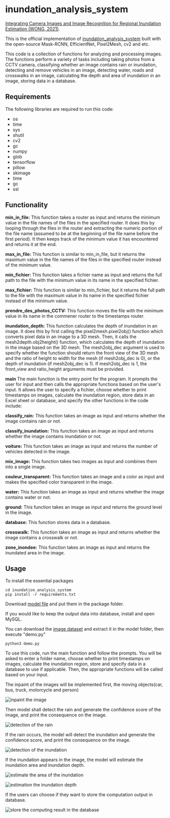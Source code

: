 # inundation_analysis_system
[Integrating Camera Images and Image Recognition for Regional Inundation Estimation (WONG, 2021)](https://ndltd.ncl.edu.tw/cgi-bin/gs32/gsweb.cgi/login?o=dnclcdr&s=id=%22109NYCU5015050%22.&searchmode=basic).

This is the official  implementation of [inundation_analysis_system](https://ndltd.ncl.edu.tw/cgi-bin/gs32/gsweb.cgi/login?o=dnclcdr&s=id=%22109NYCU5015050%22.&searchmode=basic) built with the open-source Mask-RCNN, EfficientNet, Pixel2Mesh, cv2 and etc.

This code is a collection of functions for analyzing and processing images. The functions perform a variety of tasks including taking photos from a CCTV camera, classifying whether an image contains rain or inundation,  detecting and remove vehicles in an image, detecting water, roads and crosswalks in an image, calculating the depth and area of inundation in an image, storing data in a database.

## Requirements
The following libraries are required to run this code:

* os
* time
* sys
* shutil
* cv2
* gc
* numpy
* glob
* tensorflow
* pillow
* skimage
* time
* gc
* ssl

## Functionality
**min_in_file:**
This function takes a router as input and returns the minimum value in the file names of the files in the specified router. It does this by looping through the files in the router and extracting the numeric portion of the file name (assumed to be at the beginning of the file name before the first period). It then keeps track of the minimum value it has encountered and returns it at the end.

**max_in_file:**
This function is similar to min_in_file, but it returns the maximum value in the file names of the files in the specified router instead of the minimum value.

**min_fichier:**
This function takes a fichier name as input and returns the full path to the file with the minimum value in its name in the specified fichier.

**max_fichier:**
This function is similar to min_fichier, but it returns the full path to the file with the maximum value in its name in the specified fichier instead of the minimum value.

**prendre_des_photos_CCTV:**
This function moves the file with the minimum value in its name in the commener router to the timestamps router.

**inundation_depth:**
This function calculates the depth of inundation in an image. It does this by first calling the pixel2mesh.pixel2obj() function which converts pixel data in an image to a 3D mesh. Then, it calls the mesh2depth.obj2height() function, which calculates the depth of inundation in the image based on the 3D mesh. The mesh2obj_dec argument is used to specify whether the function should return the front view of the 3D mesh and the ratio of height to width for the mesh (if mesh2obj_dec is 0), or the depth of inundation (if mesh2obj_dec is 1). If mesh2obj_dec is 1, the front_view and ratio_height arguments must be provided.

**main**
The main function is the entry point for the program. It prompts the user for input and then calls the appropriate functions based on the user's input. It allows the user to specify a fichier, choose whether to print timestamps on images, calculate the inundation region, store data in an Excel sheet or database, and specify the other functions in the code include:

**classify_rain:**
This function takes an image as input and returns whether the image contains rain or not.

**classify_inundation:**
This function takes an image as input and returns whether the image contains inundation or not.

**voiture:**
This function takes an image as input and returns the number of vehicles detected in the image.

**mix_image:**
This function takes two images as input and combines them into a single image.

**couleur_transparent:**
This function takes an image and a color as input and makes the specified color transparent in the image.

**water:**
This function takes an image as input and returns whether the image contains water or not.

**ground:**
This function takes an image as input and returns the ground level in the image.

**database:**
This function stores data in a database.

**crosswalk:**
This function takes an image as input and returns whether the image contains a crosswalk or not.

**zone_inondee:**
This function takes an image as input and returns the inundated area in the image.

## Usage
To install the essential packages

    cd inundation_analysis_system
    pip install -r requirements.txt

Download [model file](https://drive.google.com/drive/folders/199ljdnja4-TvZ1NAO4QXsUJP2ZZuUAjw?usp=share_link) and put them in the package folder.

If you would like to keep the output data into database, install and open MySQL.

You can download the [image dataset](https://drive.google.com/file/d/1xIL2m0H6hwugPkGpMumq6OEgYrre-_0k/view?usp=share_link) and extract it in the model folder, then execute "demo.py"

    python3 demo.py

To use this code, run the main function and follow the prompts. You will be asked to enter a folder name, choose whether to print timestamps on images, calculate the inundation region, store and specify data in a database to use if applicable. Then, the appropriate functions will be called based on your input.

The inpaint of the images will be implemented first, the moving objects(car, bus, truck, motorcycle and person)

![inpaint the image](https://github.com/yihong1120/inundation_analysis_system/blob/main/packages/source/inpaint.gif)

Then model shall detect the rain and generate the confidence score of the image, and print the consequence on the image.

![detection of the rain](https://github.com/yihong1120/inundation_analysis_system/blob/main/packages/source/rain_score.gif)

If the rain occurs, the model will detect the inundation and generate the confidence score, and print the consequence on the image.

![detection of the inundation](https://github.com/yihong1120/inundation_analysis_system/blob/main/packages/source/inundation_score.gif)

If the inundation appears in the image, the model will estimate the inundation area and inundation depth.

![estimate the area of the inundation](https://github.com/yihong1120/inundation_analysis_system/blob/main/packages/source/inundation_area.gif)

![estimation the inundation depth](https://github.com/yihong1120/inundation_analysis_system/blob/main/packages/source/inundation_depth.gif)

If the users can choose if they want to store the computation output in database.

![store the computing result in the database](https://github.com/yihong1120/inundation_analysis_system/blob/main/packages/source/MySQL.gif)
